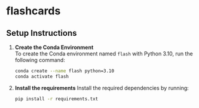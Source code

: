 # flashcards

## Setup Instructions

1. **Create the Conda Environment**  
   To create the Conda environment named `flash` with Python 3.10, run the following command:
   ```bash
   conda create --name flash python=3.10
   conda activate flash
   ```
   
2. **Install the requirements**
   Install the required dependencies by running:
   ```bash
   pip install -r requirements.txt
   ```
   
   
   